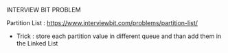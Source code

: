 INTERVIEW BIT PROBLEM

Partition List : https://www.interviewbit.com/problems/partition-list/
- Trick : store each partition value in different queue and than add them in the Linked List

